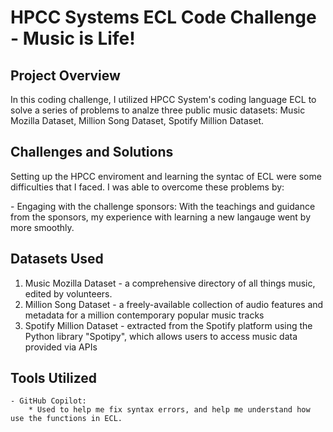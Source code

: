 # HPCC Systems ECL Code Challenge - Music is Life!

## Project Overview 
In this coding challenge, I utilized HPCC System's coding language ECL to solve a series of problems to analze three public music datasets: Music Mozilla Dataset, Million Song Dataset, Spotify Million Dataset.

## Challenges and Solutions 
Setting up the HPCC enviroment and learning the syntac of ECL were some difficulties that I faced. I was able to overcome these problems by: 
   <p> - Engaging with the challenge sponsors: With the teachings and guidance from the sponsors, my experience with learning a new langauge went by more smoothly. </p>

## Datasets Used 

1. Music Mozilla Dataset - a comprehensive directory of all things music, edited by volunteers.
2. Million Song Dataset - a freely-available collection of audio features and metadata for a million contemporary popular music tracks
3. Spotify Million Dataset - extracted from the Spotify platform using the Python library "Spotipy", which allows users to access music data provided via APIs


## Tools Utilized
    - GitHub Copilot: 
        * Used to help me fix syntax errors, and help me understand how use the functions in ECL.